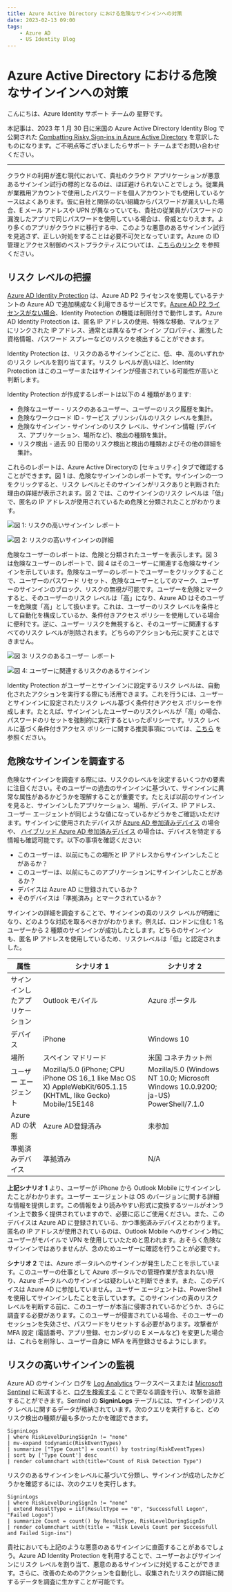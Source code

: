 ```yaml
---
title: Azure Active Directory における危険なサインインへの対策 
date: 2023-02-13 09:00
tags:
    - Azure AD
    - US Identity Blog
---
```


# Azure Active Directory における危険なサインインへの対策 

こんにちは、Azure Identity サポート チームの 星野です。

本記事は、2023 年 1 月 30 日に米国の Azure Active Directory Identity Blog で公開された [Combatting Risky Sign-ins in Azure Active Directory](https://techcommunity.microsoft.com/t5/microsoft-entra-azure-ad-blog/combatting-risky-sign-ins-in-azure-active-directory/ba-p/3724786)  を意訳したものになります。ご不明点等ございましたらサポート チームまでお問い合わせください。

---

クラウドの利用が進む現代において、貴社のクラウド アプリケーションが悪意あるサインイン試行の標的となるのは、ほぼ避けられないことでしょう。従業員が業務用アカウントで使用したパスワードを個人アカウントでも使用しているケースはよくあります。仮に自社と関係のない組織からパスワードが漏えいした場合、E メール アドレスや UPN が異なっていても、貴社の従業員がパスワードの漏洩したアプリで同じパスワードを使用している場合は、脅威となりえます。より多くのアプリがクラウドに移行する中、このような悪意のあるサインイン試行を見逃さず、正しい対処をすることは必要不可欠となっています。Azure の ID 管理とアクセス制御のベストプラクティスについては、[こちらのリンク](https://learn.microsoft.com/ja-jp/azure/security/fundamentals/identity-management-best-practices) を参照ください。

## リスク レベルの把握

[Azure AD Identity Protection](https://www.microsoft.com/ja-jp/security/business/identity-access/azure-active-directory-identity-protection) は、Azure AD P2 ライセンスを使用しているテナントの Azure AD で追加構成なく利用できるサービスです。[Azure AD P2 ライセンスがない場合](https://learn.microsoft.com/ja-jp/azure/active-directory/identity-protection/overview-identity-protection#required-roles)、Identity Protection の機能は制限付きで動作します。Azure AD Identity Protection は、匿名 IP アドレスの使用、特殊な移動、マルウェアにリンクされた IP アドレス、通常とは異なるサインイン プロパティ、漏洩した資格情報、パスワード スプレーなどのリスクを検出することができます。  

Identity Protection は、リスクのあるサインインごとに、低、中、高のいずれかのリスク レベルを割り当てます。リスク レベルが高いほど、Identity Protection はこのユーザーまたはサインインが侵害されている可能性が高いと判断します。

Identity Protection が作成するレポートは以下の 4 種類があります:

- 危険なユーザー - リスクのあるユーザー、ユーザーのリスク履歴を集計。
- 危険なワークロード ID - サービス プリンシパルのリスク レベルを集計。
- 危険なサインイン - サインインのリスク レベル、サインイン情報 (デバイス、アプリケーション、場所など)、検出の種類を集計。  
- リスク検出 - 過去 90 日間のリスク検出と検出の種類およびその他の詳細を集計。

これらのレポートは、Azure Active Directoryの [セキュリティ] タブで確認することができます。図 1 は、危険なサインインのレポートです。サインインの一つをクリックすると、リスク レベルとそのサインインがリスクありと判断された理由の詳細が表示されます。図 2 では、このサインインのリスク レベルは「低」で、匿名の IP アドレスが使用されているため危険と分類されたことがわかります。

![図 1: リスクの高いサインイン レポート](./combatting-risky-sign-ins/figure1.png)

![図 2: リスクの高いサインインの詳細](./combatting-risky-sign-ins/figure2.png)

危険なユーザーのレポートは、危険と分類されたユーザーを表示します。図 3 は危険なユーザーのレポートで、図 4 はそのユーザーに関連する危険なサインインを示しています。危険なユーザーのレポートでユーザーをクリックすることで、ユーザーのパスワード リセット、危険なユーザーとしてのマーク、ユーザーのサインインのブロック、リスクの無視が可能です。ユーザーを危険とマークすると、そのユーザーのリスク レベルは「高」になり、Azure AD はそのユーザーを危険度「高」として扱います。これは、ユーザーのリスク レベルを条件として自動化を構成しているか、条件付きアクセス ポリシーを使用している場合に便利です。逆に、ユーザー リスクを無視すると、そのユーザーに関連するすべてのリスク レベルが削除されます。どちらのアクションも元に戻すことはできません。

![図 3: リスクのあるユーザー レポート](./combatting-risky-sign-ins/figure3.png)

![図 4: ユーザーに関連するリスクのあるサインイン](./combatting-risky-sign-ins/figure4.png)

Identity Protection がユーザーとサインインに設定するリスク レベルは、自動化されたアクションを実行する際にも活用できます。これを行うには、ユーザーとサインインに設定されたリスク レベル基づく条件付きアクセス ポリシーを作成します。たとえば、サインインしたユーザーのリスクレベルが「高」の場合、パスワードのリセットを強制的に実行するといったポリシーです。リスク レベルに基づく条件付きアクセス ポリシーに関する推奨事項については、[こちら](https://learn.microsoft.com/ja-jp/azure/active-directory/identity-protection/howto-identity-protection-configure-risk-policies#microsofts-recommendation) を参照ください。

## 危険なサインインを調査する

危険なサインインを調査する際には、リスクのレベルを決定するいくつかの要素に注目ください。そのユーザーの過去のサインインに基づいて、サインインに異常な属性があるかどうかを理解することが重要です。たとえば以前のサインインを見ると、サインインしたアプリケーション、場所、デバイス、IP アドレス、ユーザー エージェントが同じような値になっているかどうかをご確認いただけます。サインインに使用されたデバイスが [Azure AD 参加済みデバイス](https://learn.microsoft.com/ja-jp/azure/active-directory/devices/concept-azure-ad-join) の場合や、 [ハイブリッド Azure AD 参加済みデバイス](https://learn.microsoft.com/ja-jp/azure/active-directory/devices/concept-azure-ad-join-hybrid) の場合は、デバイスを特定する情報も確認可能です。以下の事項を確認ください:

- このユーザーは、以前にもこの場所と IP アドレスからサインインしたことがあるか？
- このユーザーは、以前にもこのアプリケーションにサインインしたことがあるか？
- デバイスは Azure AD に登録されているか？
- そのデバイスは「準拠済み」とマークされているか？

サインインの詳細を調査することで、サインインの真のリスク レベルが明確になり、どのような対応を取るべきかがわかります。例えば、ロンドンに住む 1 名ユーザーから 2 種類のサインインが成功したとします。どちらのサインインも、匿名 IP アドレスを使用しているため、リスクレベルは「低」と認定されました。

| 属性 | シナリオ 1 | シナリオ 2 |
| ------------ | ------------ |	------------ |		
|サインインしたアプリケーション | Outlook モバイル | Azure ポータル|  
|デバイス  | iPhone | Windows 10 |
|場所 | スペイン マドリード |米国 コネチカット州 | 
|ユーザー エージェント | Mozilla/5.0 (iPhone; CPU iPhone OS 16_1 like Mac OS X) AppleWebKit/605.1.15 (KHTML, like Gecko) Mobile/15E148 |Mozilla/5.0 (Windows NT 10.0; Microsoft Windows 10.0.9200; ja-US) PowerShell/7.1.0|  
|Azure AD の状態  | Azure AD登録済み | 未参加| 
|準拠済みデバイス |	準拠済み	| N/A |

**上記シナリオ 1** より、ユーザーが iPhone から Outlook Mobile にサインインしたことがわかります。ユーザー エージェントは OS のバージョンに関する詳細な情報を提供します。この情報をより読みやすい形式に変換するツールがオンライン上で数多く提供されていますので、必要に応じご使用ください。また、このデバイスは Azure AD に登録されている、かつ準拠済みデバイスとわかります。匿名の IP アドレスが使用されているのは、Outlook Mobile へのサインイン時にユーザーがモバイルで VPN を使用していたためと思われます。おそらく危険なサインインではありませんが、念のためユーザーに確認を行うことが必要です。
  
**シナリオ 2** では、Azure ポータルへのサインインが発生したことを示しています。このユーザーの仕事として Azure ポータルでの管理作業が含まれない限り、Azure ポータルへのサインインは疑わしいと判断できます。また、このデバイスは Azure AD に参加していません。ユーザー エージェントは、PowerShell を使用してサインインしたことを示しています。このサインインの真のリスク レベルを判断する前に、このユーザーが本当に侵害されているかどうか、さらに調査する必要があります。このユーザーが侵害されている場合、そのユーザーのセッションを失効させ、パスワードをリセットする必要があります。攻撃者が MFA 設定 (電話番号、アプリ登録、セカンダリの E メールなど) を変更した場合は、これらを削除し、ユーザー自身に MFA を再登録させるようにします。

## リスクの高いサインインの監視

Azure AD のサインイン ログを [Log Analytics](https://learn.microsoft.com/ja-jp/azure/azure-monitor/logs/log-analytics-overview) ワークスペースまたは [Microsoft Sentinel](https://learn.microsoft.com/ja-jp/azure/sentinel/overview) に転送すると、[ログを検索する](https://learn.microsoft.com/ja-jp/azure/azure-monitor/logs/queries) ことで更なる調査を行い、攻撃を追跡することができます。Sentinel の **SigninLogs** テーブルには、サインインのリスク レベルに関するデータが格納されています。次のクエリを実行すると、どのリスク検出の種類が最も多かったかを確認できます。

```kusto
SigninLogs  
| where RiskLevelDuringSignIn != "none"  
| mv-expand todynamic(RiskEventTypes)  
| summarize ["Type Count"] = count() by tostring(RiskEventTypes)  
| sort by ['Type Count'] desc  
| render columnchart with(title="Count of Risk Detection Type") 
```

リスクのあるサインインをレベルに基づいて分類し、サインインが成功したかどうかを確認するには、次のクエリを実行します。

```kusto
SigninLogs  
| where RiskLevelDuringSignIn != "none"  
| extend ResultType = iif(ResultType == "0", "Successfull Logon", "Failed Logon")  
| summarize Count = count() by ResultType, RiskLevelDuringSignIn  
| render columnchart with(title = "Risk Levels Count per Successfull and Failed Sign-ins")  
```

貴社においても上記のような悪意のあるサインインに直面することがあるでしょう。Azure AD Identity Protection を利用することで、ユーザーおよびサインインにリスク レベルを割り当て、悪意のあるサインインに対処することができます。さらに、改善のためのアクションを自動化し、収集されたリスクの詳細に関するデータを調査に生かすことが可能です。
